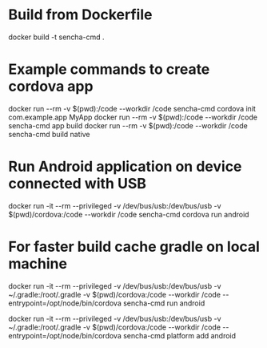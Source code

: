 # Build from Dockerfile
docker build -t sencha-cmd .


# Example commands to create cordova app
docker run --rm -v $(pwd):/code --workdir /code sencha-cmd cordova init com.example.app MyApp
docker run --rm -v $(pwd):/code --workdir /code sencha-cmd app build
docker run --rm -v $(pwd):/code --workdir /code sencha-cmd build native


# Run Android application on device connected with USB
docker run -it --rm --privileged -v /dev/bus/usb:/dev/bus/usb -v $(pwd)/cordova:/code --workdir /code sencha-cmd cordova run android

# For faster build cache gradle on local machine
docker run -it --rm --privileged -v /dev/bus/usb:/dev/bus/usb -v ~/.gradle:/root/.gradle -v $(pwd)/cordova:/code --workdir /code --entrypoint=/opt/node/bin/cordova sencha-cmd run android

docker run -it --rm --privileged -v /dev/bus/usb:/dev/bus/usb -v ~/.gradle:/root/.gradle -v $(pwd)/cordova:/code --workdir /code --entrypoint=/opt/node/bin/cordova sencha-cmd platform add android
